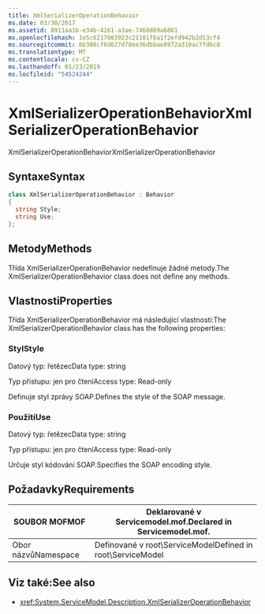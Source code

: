 ```yaml
---
title: XmlSerializerOperationBehavior
ms.date: 03/30/2017
ms.assetid: 8911aa1b-e34b-4161-a3ae-7468d89a6861
ms.openlocfilehash: 1e5c6217003923c21181f6a1f2efd942b2d53cf4
ms.sourcegitcommit: 6b308cf6d627d78ee36dbbae8972a310ac7fd6c8
ms.translationtype: MT
ms.contentlocale: cs-CZ
ms.lasthandoff: 01/23/2019
ms.locfileid: "54524244"
---
```

# <a name="xmlserializeroperationbehavior"></a><span data-ttu-id="0d4df-102">XmlSerializerOperationBehavior</span><span class="sxs-lookup"><span data-stu-id="0d4df-102">XmlSerializerOperationBehavior</span></span>
<span data-ttu-id="0d4df-103">XmlSerializerOperationBehavior</span><span class="sxs-lookup"><span data-stu-id="0d4df-103">XmlSerializerOperationBehavior</span></span>  
  
## <a name="syntax"></a><span data-ttu-id="0d4df-104">Syntaxe</span><span class="sxs-lookup"><span data-stu-id="0d4df-104">Syntax</span></span>  
  
```csharp
class XmlSerializerOperationBehavior : Behavior  
{  
  string Style;  
  string Use;  
};  
```  
  
## <a name="methods"></a><span data-ttu-id="0d4df-105">Metody</span><span class="sxs-lookup"><span data-stu-id="0d4df-105">Methods</span></span>  
 <span data-ttu-id="0d4df-106">Třída XmlSerializerOperationBehavior nedefinuje žádné metody.</span><span class="sxs-lookup"><span data-stu-id="0d4df-106">The XmlSerializerOperationBehavior class does not define any methods.</span></span>  
  
## <a name="properties"></a><span data-ttu-id="0d4df-107">Vlastnosti</span><span class="sxs-lookup"><span data-stu-id="0d4df-107">Properties</span></span>  
 <span data-ttu-id="0d4df-108">Třída XmlSerializerOperationBehavior má následující vlastnosti:</span><span class="sxs-lookup"><span data-stu-id="0d4df-108">The XmlSerializerOperationBehavior class has the following properties:</span></span>  
  
### <a name="style"></a><span data-ttu-id="0d4df-109">Styl</span><span class="sxs-lookup"><span data-stu-id="0d4df-109">Style</span></span>  
 <span data-ttu-id="0d4df-110">Datový typ: řetězec</span><span class="sxs-lookup"><span data-stu-id="0d4df-110">Data type: string</span></span>  
  
 <span data-ttu-id="0d4df-111">Typ přístupu: jen pro čtení</span><span class="sxs-lookup"><span data-stu-id="0d4df-111">Access type: Read-only</span></span>  
  
 <span data-ttu-id="0d4df-112">Definuje styl zprávy SOAP.</span><span class="sxs-lookup"><span data-stu-id="0d4df-112">Defines the style of the SOAP message.</span></span>  
  
### <a name="use"></a><span data-ttu-id="0d4df-113">Použití</span><span class="sxs-lookup"><span data-stu-id="0d4df-113">Use</span></span>  
 <span data-ttu-id="0d4df-114">Datový typ: řetězec</span><span class="sxs-lookup"><span data-stu-id="0d4df-114">Data type: string</span></span>  
  
 <span data-ttu-id="0d4df-115">Typ přístupu: jen pro čtení</span><span class="sxs-lookup"><span data-stu-id="0d4df-115">Access type: Read-only</span></span>  
  
 <span data-ttu-id="0d4df-116">Určuje styl kódování SOAP.</span><span class="sxs-lookup"><span data-stu-id="0d4df-116">Specifies the SOAP encoding style.</span></span>  
  
## <a name="requirements"></a><span data-ttu-id="0d4df-117">Požadavky</span><span class="sxs-lookup"><span data-stu-id="0d4df-117">Requirements</span></span>  
  
|<span data-ttu-id="0d4df-118">SOUBOR MOF</span><span class="sxs-lookup"><span data-stu-id="0d4df-118">MOF</span></span>|<span data-ttu-id="0d4df-119">Deklarované v Servicemodel.mof.</span><span class="sxs-lookup"><span data-stu-id="0d4df-119">Declared in Servicemodel.mof.</span></span>|  
|---------|-----------------------------------|  
|<span data-ttu-id="0d4df-120">Obor názvů</span><span class="sxs-lookup"><span data-stu-id="0d4df-120">Namespace</span></span>|<span data-ttu-id="0d4df-121">Definované v root\ServiceModel</span><span class="sxs-lookup"><span data-stu-id="0d4df-121">Defined in root\ServiceModel</span></span>|  
  
## <a name="see-also"></a><span data-ttu-id="0d4df-122">Viz také:</span><span class="sxs-lookup"><span data-stu-id="0d4df-122">See also</span></span>
- <xref:System.ServiceModel.Description.XmlSerializerOperationBehavior>
